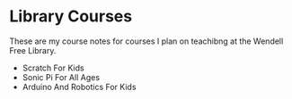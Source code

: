 # Library Courses

These are my course notes for courses I plan on teachibng at the Wendell Free 
Library. 

- Scratch For Kids
- Sonic Pi For All Ages
- Arduino And Robotics For Kids

